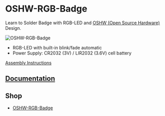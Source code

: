 # OSHW-RGB-Badge
Learn to Solder Badge with RGB-LED and [OSHW (Open Source Hardware)](http://www.oshwa.org/open-source-hardware-logo/) Design.

![OSHW-RGB-Badge](https://github.com/watterott/OSHW-RGB-Badge/raw/master/hardware/OSHW-RGB-Badge_v11.jpg)

* RGB-LED with built-in blink/fade automatic
* Power Supply: CR2032 (3V) / LIR2032 (3.6V) cell battery

[Assembly Instructions](https://github.com/watterott/OSHW-RGB-Badge/raw/master/hardware/OSHW-RGB-Badge.pdf)


## [Documentation](http://learn.watterott.com/learn-to-solder/oshw-badge/)


## Shop
* [OSHW-RGB-Badge](http://www.watterott.com/en/OSHW-RGB-Badge)
